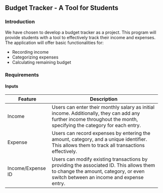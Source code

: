 ## Budget Tracker - A Tool for Students

### Introduction

We have chosen to develop a budget tracker as a project. This program will provide students with a tool to effectively track their income and expenses. The application will offer basic functionalities for:

* Recording income
* Categorizing expenses
* Calculating remaining budget

### Requirements

#### Inputs

| Feature | Description |
|---|---|
| Income | Users can enter their monthly salary as initial income. Additionally, they can add any further income throughout the month, specifying the category for each entry. |
| Expense | Users can record expenses by entering the amount, category, and a unique identifier. This allows them to track all transactions effectively. |
| Income/Expense ID | Users can modify existing transactions by providing the associated ID. This allows them to change the amount, category, or even switch between an income and expense entry.  |

